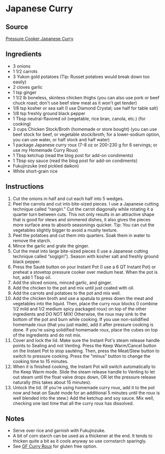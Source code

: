 # Japanese Curry

## Source
[Pressure Cooker Japanese Curry](https://www.justonecookbook.com/pressure-cooker-japanese-curry/)

## Ingredients
- 3 onions
- 1 1/2 carrots
- 3 Yukon gold potatoes (Tip: Russet potatoes would break down too easily)
- 2 cloves garlic
- 1 tsp ginger
- 1 1/2 lb boneless, skinless chicken thighs (you can also use pork or beef chuck roast; don't use beef stew meat as it won't get tender)
- 1/8 tsp kosher or sea salt (I use Diamond Crystal; use half for table salt)
- 1/8 tsp freshly ground black pepper
- 1 Tbsp neutral-flavored oil (vegetable, rice bran, canola, etc.) (for cooking)
- 3 cups Chicken Stock/Broth (homemade or store bought) (you can use beef stock for beef, or vegetable stock/broth; for a lower-sodium option, you can use water, or half stock and half water)
- 1 package Japanese curry roux (7-8 oz or 200-230 g for 6 servings; or use my Homemade Curry Roux)
- 1 Tbsp ketchup (read the blog post for add-on condiments)
- 1 Tbsp soy sauce (read the blog post for add-on condiments)
- Fukujinzuke (red pickled daikon)
- White short-grain rice

## Instructions
1. Cut the onions in half and cut each half into 5 wedges.
2. Peel the carrots and cut into bite-sized pieces. I use a Japanese cutting technique called “rangiri.” Cut the carrot diagonally while rotating it a quarter turn between cuts. This not only results in an attractive shape that is good for stews and simmered dishes, it also gives the pieces more surface area to absorb seasonings quicker. Tip: You can cut the vegetables slightly bigger to avoid a mushy texture.
3. Peel the potatoes and cut them into quarters. Soak them in water to remove the starch.
4. Mince the garlic and grate the ginger.
5. Cut the meat into large bite-sized pieces (I use a Japanese cutting technique called “sogigiri”). Season with kosher salt and freshly ground black pepper.
6. Press the Sauté button on your Instant Pot (I use a 6 QT Instant Pot) or preheat a stovetop pressure cooker over medium heat. When the pot is hot, add 1 Tbsp oil.
7. Add the sliced onions, minced garlic, and ginger.
8. Add the chicken to the pot and mix until just coated with oil.
9. Add the carrots and potatoes to the pot and mix well.
10. Add the chicken broth and use a spatula to press down the meat and vegetables into the liquid. Then, place the curry roux blocks (I combine 1/2 mild and 1/2 medium spicy packaged roux) on top of the other ingredients and DO NOT MIX! Otherwise, the roux may sink to the bottom of the pot and burn while cooking. If you use non-solidified homemade roux (that you just made), add it after pressure cooking is done. If you're using solidified homemade roux, place the cubes on top of the ingredients and do not mix.
11. Cover and lock the lid. Make sure the Instant Pot's steam release handle points to Sealing and not Venting. Press the Keep Warm/Cancel button on the Instant Pot to stop sautéing. Then, press the Meat/Stew button to switch to pressure cooking. Press the "minus" button to change the cooking time to 15 minutes.
12. When it is finished cooking, the Instant Pot will switch automatically to the Keep Warm mode. Slide the steam release handle to Venting to let out steam until the float valve drops down, OR let the pressure release naturally (this takes about 15 minutes).
13. Unlock the lid. (If you're using homemade curry roux, add it to the pot now and heat on Sauté mode for an additional 5 minutes until the roux is well blended into the stew.) Add the ketchup and soy sauce. Mix well, checking one last time that all the curry roux has dissolved.

## Notes
- Serve over rice and garnish with Fukujinzuke.
- A bit of corn starch can be used as a thickener at the end. It tends to thicken quite a bit as it cools anyway so use cornstarch sparingly.
- See [GF Curry Roux](GFCurryRoux.md) for gluten free option.